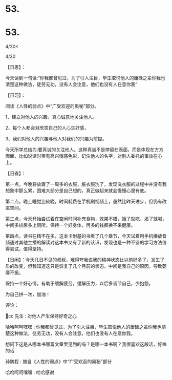 # 53.

# 53.

4/30<

4/30

【日思】：

今天读到一句话:“你我都曾见过，为了引人注目，毕生取悦他人的庸碌之辈你我也清楚这种做法，徒劳无功，没有人会注意，他们也没有人在意你我”

【日习】：

阅读《人性的弱点》中“广受欢迎的奥秘”部分。

1、建立对他人的兴趣，真心诚意地关注他人。

2、每个人都会对欣赏自己的人心生好感，

3、我们对他人的兴趣与他人对我们的兴趣为前提。

今天所学总结为:要真诚的关注他人。这种真诚不是停留在表面，而是体现在方方面面，比如说话时带有高兴情感色彩，记住他人的名字，对别人委托的事放在心上。

【日省】：

第一点，今晚将放置了一周多的衣服，脏衣服洗了，发现洗衣服的过程中并没有我想象中那么累，困难大部分是自己想的，真正做起来就会慢慢心里有底。

第二点，晚上睡觉比较晚，时间耗费在手机刷视频上，虽然比昨天进步，但仍有改进空间。

第三点，今天开始尝试着在空闲时间补充食物，效果不错，饿了就吃，渴了就喝，中间多排尿多上厕所。保持一个好身体，再多的钱都换不来健康。

第四点，读书在精不在多，这本卡耐基的书看了几个章节，今天试着用手机播放音频通过其他主播的解读对这本书又有了新的认识，发现也是一种不错的学习方法值得尝试，值得坚持。

【日闲】：今天几日不见的叔叔，难得夸我说我的精神状态比以前好多了，发生了质的改变，但我知道这只是恢复了几个月前的状态。中间是我自己的原因，导致萎靡不振。

保持一个好心情，有助于缓解疲劳，缓解压力，以后多调节自己，少抱怨。

为自己拼一次，加油！

评论：

🌟cc 先生 : 对他人产生保持好奇之心

哈哈呵呵嘿嘿 : 你我都曾见过，为了引人注目，毕生取悦他人的庸碌之辈你我也清楚这种做法，徒劳无功，没有人会注意，他们也没有人在意你我。

想问下这是从哪本书哪篇文章里见到的吗？是哪一本书啊？我很喜欢这段话，好棒的话

孙鹏程 : 摘自《人性的弱点》中“广受欢迎的奥秘”部分

哈哈呵呵嘿嘿 : 哈哈感谢